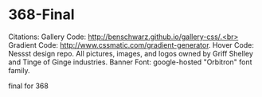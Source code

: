 368-Final
=========
Citations:
Gallery Code: http://benschwarz.github.io/gallery-css/.<br>
Gradient Code: http://www.cssmatic.com/gradient-generator.
Hover Code: Nessst design repo.
All pictures, images, and logos owned by Griff Shelley and Tinge of Ginge industries.
Banner Font: google-hosted "Orbitron" font family. 

final for 368
